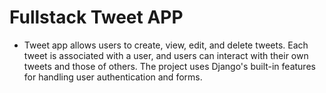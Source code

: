 # Fullstack Tweet APP 
- Tweet app allows users to create, view, edit, and delete tweets. Each tweet is associated with a user, and users can interact with their own tweets and those of others. The project uses Django's built-in features for handling user authentication and forms.
